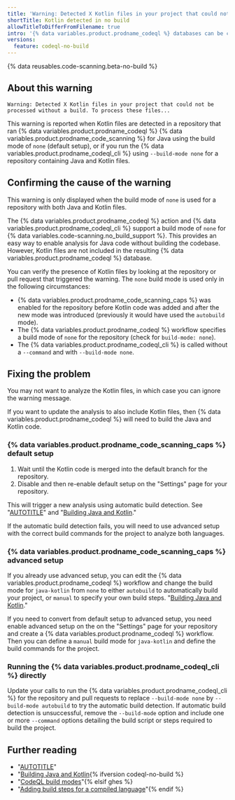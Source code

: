 ```yaml
---
title: 'Warning: Detected X Kotlin files in your project that could not be processed without a build'
shortTitle: Kotlin detected in no build
allowTitleToDifferFromFilename: true
intro: '{% data variables.product.prodname_codeql %} databases can be created for {% data variables.code-scanning.no_build_support %} without building the code, but Kotlin files are excluded unless the code is built.'
versions:
  feature: codeql-no-build
---
```


{% data reusables.code-scanning.beta-no-build %}

## About this warning

```text
Warning: Detected X Kotlin files in your project that could not be processed without a build. To process these files...
```

This warning is reported when Kotlin files are detected in a repository that ran {% data variables.product.prodname_codeql %} {% data variables.product.prodname_code_scanning %} for Java using the build mode of `none` (default setup), or if you run the {% data variables.product.prodname_codeql_cli %} using `--build-mode none` for a repository containing Java and Kotlin files.

## Confirming the cause of the warning

This warning is only displayed when the build mode of `none` is used for a repository with both Java and Kotlin files.

The {% data variables.product.prodname_codeql %} action and {% data variables.product.prodname_codeql_cli %} support a build mode of `none` for {% data variables.code-scanning.no_build_support %}. This provides an easy way to enable analysis for Java code without building the codebase. However, Kotlin files are not included in the resulting {% data variables.product.prodname_codeql %} database.

You can verify the presence of Kotlin files by looking at the repository or pull request that triggered the warning. The `none` build mode is used only in the following circumstances:

* {% data variables.product.prodname_code_scanning_caps %} was enabled for the repository before Kotlin code was added and after the new mode was introduced (previously it would have used the `autobuild` mode).
* The {% data variables.product.prodname_codeql %} workflow specifies a build mode of `none` for the repository (check for `build-mode: none`).
* The {% data variables.product.prodname_codeql_cli %} is called without a `--command` and with `--build-mode none`.

## Fixing the problem

You may not want to analyze the Kotlin files, in which case you can ignore the warning message.

If you want to update the analysis to also include Kotlin files, then {% data variables.product.prodname_codeql %} will need to build the Java and Kotlin code.

### {% data variables.product.prodname_code_scanning_caps %} default setup

1. Wait until the Kotlin code is merged into the default branch for the repository.
1. Disable and then re-enable default setup on the "Settings" page for your repository.

This will trigger a new analysis using automatic build detection. See "[AUTOTITLE](/code-security/code-scanning/enabling-code-scanning/configuring-default-setup-for-code-scanning)" and "[Building Java and Kotlin](/code-security/code-scanning/creating-an-advanced-setup-for-code-scanning/codeql-code-scanning-for-compiled-languages#building-java-and-kotlin)."

If the automatic build detection fails, you will need to use advanced setup with the correct build commands for the project to analyze both languages.

### {% data variables.product.prodname_code_scanning_caps %} advanced setup

If you already use advanced setup, you can edit the {% data variables.product.prodname_codeql %} workflow and change the build mode for `java-kotlin` from `none` to either `autobuild` to automatically build your project, or `manual` to specify your own build steps. "[Building Java and Kotlin](/code-security/code-scanning/creating-an-advanced-setup-for-code-scanning/codeql-code-scanning-for-compiled-languages#building-java-and-kotlin)."

If you need to convert from default setup to advanced setup, you need enable advanced setup on the on the "Settings" page for your repository and create a {% data variables.product.prodname_codeql %} workflow. Then you can define a `manual` build mode for `java-kotlin` and define the build commands for the project.

### Running the {% data variables.product.prodname_codeql_cli %} directly

Update your calls to run the {% data variables.product.prodname_codeql_cli %} for the repository and pull requests to replace `--build-mode none` by `--build-mode autobuild` to try the automatic build detection. If automatic build detection is unsuccessful, remove the `--build-mode` option and include one or more `--command` options detailing the build script or steps required to build the project.

## Further reading

* "[AUTOTITLE](/code-security/code-scanning/creating-an-advanced-setup-for-code-scanning)"
* "[Building Java and Kotlin](/code-security/code-scanning/creating-an-advanced-setup-for-code-scanning/codeql-code-scanning-for-compiled-languages#building-java-and-kotlin){% ifversion codeql-no-build %}
* "[CodeQL build modes](/code-security/code-scanning/creating-an-advanced-setup-for-code-scanning/codeql-code-scanning-for-compiled-languages#codeql-build-modes)"{% elsif ghes %}
* "[Adding build steps for a compiled language](/code-security/code-scanning/creating-an-advanced-setup-for-code-scanning/codeql-code-scanning-for-compiled-languages#adding-build-steps-for-a-compiled-language)"{% endif %}
